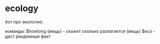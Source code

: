 # ecology
бот про экологию.

команды:
$howlong {вещь} - скажет сколько разлагается {вещь}
$eco - даст рандомный факт
